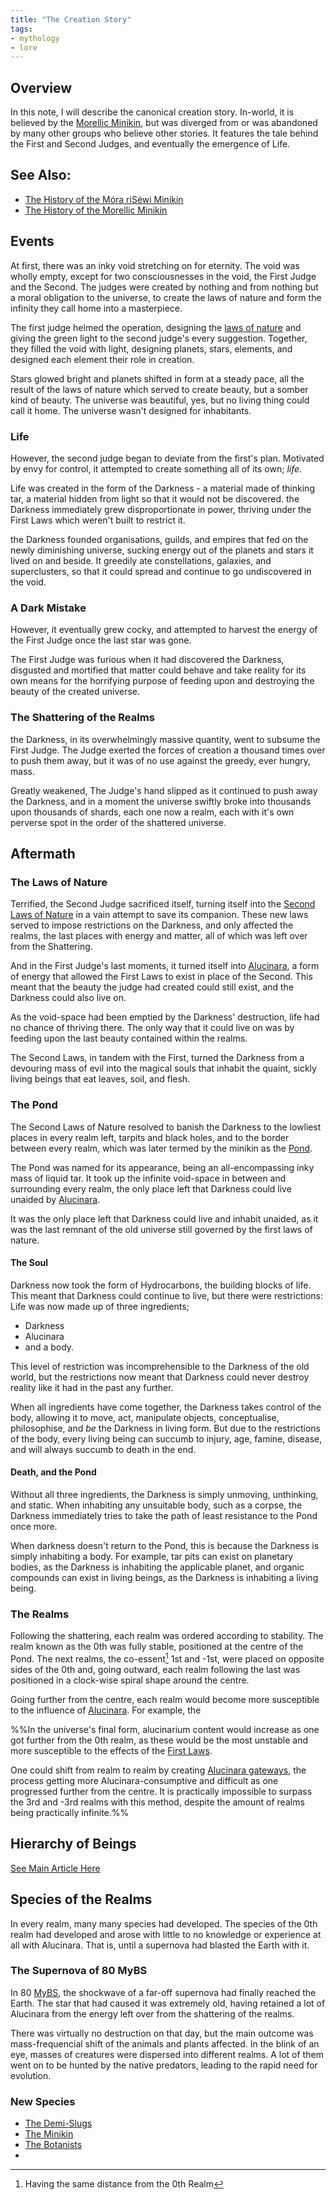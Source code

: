 ```yaml
---
title: "The Creation Story"
tags:
- mythology
- lore
---
```

## Overview
In this note, I will describe the canonical creation story. In-world, it is believed by the [Morellic Minikin](groups/morellic-minikin.md), but was diverged from or was abandoned by many other groups who believe other stories. It features the tale behind the First and Second Judges, and eventually the emergence of Life.
## See Also:
- [The History of the Móra riSéwi Minikin](lore/mora-risewi-history.md)
- [The History of the Morellic Minikin](lore/morellic-history.md)
## Events
At first, there was an inky void stretching on for eternity. The void was wholly empty, except for two consciousnesses in the void, the First Judge and the Second. The judges were created by nothing and from nothing but a moral obligation to the universe, to create the laws of nature and form the infinity they call home into a masterpiece.

The first judge helmed the operation, designing the [laws of nature](phenomena/natural-laws/first-laws.md) and giving the green light to the second judge's every suggestion. Together, they filled the void with light, designing planets, stars, elements, and designed each element their role in creation.

Stars glowed bright and planets shifted in form at a steady pace, all the result of the laws of nature which served to create beauty, but a somber kind of beauty. The universe was beautiful, yes, but no living thing could call it home. The universe wasn't designed for inhabitants.
### Life
However, the second judge began to deviate from the first's plan. Motivated by envy for control, it attempted to create something all of its own; *life*.

Life was created in the form of the Darkness - a material made of thinking tar, a material hidden from light so that it would not be discovered. the Darkness immediately grew disproportionate in power, thriving under the First Laws which weren't built to restrict it.

the Darkness founded organisations, guilds, and empires that fed on the newly diminishing universe, sucking energy out of the planets and stars it lived on and beside. It greedily ate constellations, galaxies, and superclusters, so that it could spread and continue to go undiscovered in the void.
### A Dark Mistake
However, it eventually grew cocky, and attempted to harvest the energy of the First Judge once the last star was gone.

The First Judge was furious when it had discovered the Darkness, disgusted and mortified that matter could behave and take reality for its own means for the horrifying purpose of feeding upon and destroying the beauty of the created universe.
### The Shattering of the Realms
the Darkness, in its overwhelmingly massive quantity, went to subsume the First Judge. The Judge exerted the forces of creation a thousand times over to push them away, but it was of no use against the greedy, ever hungry, mass.

Greatly weakened, The Judge's hand slipped as it continued to push away the Darkness, and in a moment the universe swiftly broke into thousands upon thousands of shards, each one now a realm, each with it's own perverse spot in the order of the shattered universe.
## Aftermath
### The Laws of Nature
Terrified, the Second Judge sacrificed itself, turning itself into the [Second Laws of Nature](phenomena/natural-laws/second-laws.md) in a vain attempt to save its companion. These new laws served to impose restrictions on the Darkness, and only affected the realms, the last places with energy and matter, all of which was left over from the Shattering.

And in the First Judge's last moments, it turned itself into [Alucinara](phenomena/alucinara.md), a form of energy that allowed the First Laws to exist in place of the Second. This meant that the beauty the judge had created could still exist, and the Darkness could also live on.

As the void-space had been emptied by the Darkness' destruction, life had no chance of thriving there. The only way that it could live on was by feeding upon the last beauty contained within the realms.

The Second Laws, in tandem with the First, turned the Darkness from a devouring mass of evil into the magical souls that inhabit the quaint, sickly living beings that eat leaves, soil, and flesh.
### The Pond
The Second Laws of Nature resolved to banish the Darkness to the lowliest places in every realm left, tarpits and black holes,  and to the border between every realm, which was later termed by the minikin as the [Pond](locations/pond.md).

The Pond was named for its appearance, being an all-encompassing inky mass of liquid tar. It took up the infinite void-space in between and surrounding every realm, the only place left that Darkness could live unaided by [Alucinara](phenomena/alucinara.md).

It was the only place left that Darkness could live and inhabit unaided, as it was the last remnant of the old universe still governed by the first laws of nature.
#### The Soul
Darkness now took the form of Hydrocarbons, the building blocks of life. This meant that Darkness could continue to live, but there were restrictions: Life was now made up of three ingredients;
- Darkness
- Alucinara
- and a body.

This level of restriction was incomprehensible to the Darkness of the old world, but the restrictions now meant that Darkness could never destroy reality like it had in the past any further.

When all ingredients have come together, the Darkness takes control of the body, allowing it to move, act, manipulate objects, conceptualise, philosophise, and *be* the Darkness in living form. But due to the restrictions of the body, every living being can succumb to injury, age, famine, disease, and will always succumb to death in the end.
#### Death, and the Pond
Without all three ingredients, the Darkness is simply unmoving, unthinking, and static. When inhabiting any unsuitable body, such as a corpse, the Darkness immediately tries to take the path of least resistance to the Pond once more.

When darkness doesn't return to the Pond, this is because the Darkness is simply inhabiting a body. For example, tar pits can exist on planetary bodies, as the Darkness is inhabiting the applicable planet, and organic compounds can exist in living beings, as the Darkness is inhabiting a living being.
### The Realms
Following the shattering, each realm was ordered according to stability. The realm known as the 0th was fully stable, positioned at the centre of the Pond. The next realms, the co-essent[^1] 1st and -1st, were placed on opposite sides of the 0th and, going outward, each realm following the last was positioned in a clock-wise spiral shape around the centre.

Going further from the centre, each realm would become more susceptible to the influence of [Alucinara](phenomena/alucinara.md). For example, the 

%%In the universe's final form, alucinarium content would increase as one got further from the 0th realm, as these would be the most unstable and more susceptible to the effects of the [First Laws](phenomena/natural-laws/first-laws.md).

One could shift from realm to realm by creating [Alucinara gateways](phenomena/alucinara-gateway), the process getting more Alucinara-consumptive and difficult as one progressed further from the centre. It is practically impossible to surpass the 3rd and -3rd realms with this method, despite the amount of realms being practically infinite.%%
## Hierarchy of Beings
[See Main Article Here](lore/heirarchy-of-beings.md)
## Species of the Realms
In every realm, many many species had developed. The species of the 0th realm had developed and arose with little to no knowledge or experience at all with Alucinara. That is, until a supernova had blasted the Earth with it.
### The Supernova of 80 MyBS
In 80 [MyBS](lore/sarvaran-calendar.md), the shockwave of a far-off supernova had finally reached the Earth. The star that had caused it was extremely old, having retained a lot of Alucinara from the energy left over from the shattering of the realms.

There was virtually no destruction on that day, but the main outcome was mass-frequencial shift of the animals and plants affected. In the blink of an eye, masses of creatures were dispersed into different realms. A lot of them went on to be hunted by the native predators, leading to the rapid need for evolution.
### New Species
- [The Demi-Slugs](species/fauna/demi-slugs.md)
- [The Minikin](species/fauna/minikin.md)
- [The Botanists](species/flora/botanists.md)
- 
[^1]: Having the same distance from the 0th Realm